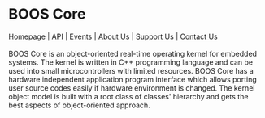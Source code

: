 # BOOS Core
[Homepage](http://baigudin.software/boos/) | [API](http://baigudin.software/en/solution/boos/api/) | [Events](http://baigudin.software/events/) | [About Us](http://baigudin.software/about/project/) | [Support Us](http://baigudin.software/support/donate/) | [Contact Us](http://baigudin.software/contact/)<br/><br/>
BOOS Core is an object-oriented real-time operating kernel for embedded systems. The kernel is written in C++ programming language and can be used into small microcontrollers with limited resources. BOOS Core has a hardware independent application program interface which allows porting user source codes easily if hardware environment is changed. The kernel object model is built with a root class of classes' hierarchy and gets the best aspects of object-oriented approach.
